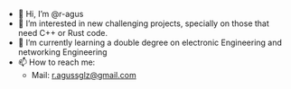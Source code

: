 - 👋 Hi, I’m @r-agus
- 👀 I’m interested in new challenging projects, specially on those that need C++ or Rust code.
- 🌱 I’m currently learning a double degree on electronic Engineering and networking Engineering 
- 📫 How to reach me:
  - Mail: r.agussglz@gmail.com 

<!---
r-agus/r-agus is a ✨ special ✨ repository because its `README.md` (this file) appears on your GitHub profile.
You can click the Preview link to take a look at your changes.
--->
